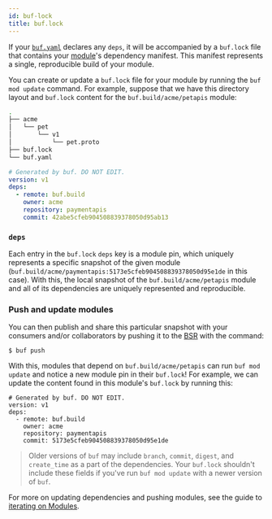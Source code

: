 ```yaml
---
id: buf-lock
title: buf.lock
---
```


If your [`buf.yaml`](buf-yaml.md) declares any `deps`, it will be accompanied by a `buf.lock` file that contains your
[module](../../bsr/overview.md#modules)'s dependency manifest. This manifest represents a single, reproducible build of your module.

You can create or update a `buf.lock` file for your module by running the `buf mod update` command. For
example, suppose that we have this directory layout and `buf.lock` content for the `buf.build/acme/petapis`
module:

```sh
.
├── acme
│   └── pet
│       └── v1
│           └── pet.proto
├── buf.lock
└── buf.yaml
```

```yaml title="buf.lock"
# Generated by buf. DO NOT EDIT.
version: v1
deps:
  - remote: buf.build
    owner: acme
    repository: paymentapis
    commit: 42abe5cfeb904508839378050d95ab13
```

### `deps`

Each entry in the `buf.lock` `deps` key is a module pin, which uniquely represents a specific
snapshot of the given module (`buf.build/acme/paymentapis:5173e5cfeb904508839378050d95e1de` in this
case). With this, the local snapshot of the `buf.build/acme/petapis` module and all of its dependencies
are uniquely represented and reproducible.

### Push and update modules

You can then publish and share this particular snapshot with your consumers and/or collaborators by
pushing it to the [BSR](../../bsr/overview.md) with the command:

```terminal
$ buf push
```

With this, modules that depend on `buf.build/acme/petapis` can run `buf mod update` and notice
a new module pin in their `buf.lock`! For example, we can update the content found in this module's
`buf.lock` by running this:

```title="buf.lock"
# Generated by buf. DO NOT EDIT.
version: v1
deps:
  - remote: buf.build
    owner: acme
    repository: paymentapis
    commit: 5173e5cfeb904508839378050d95e1de
```

> Older versions of `buf` may include `branch`, `commit`, `digest`, and `create_time`
> as a part of the dependencies. Your `buf.lock` shouldn't include these fields if you've
> run `buf mod update` with a newer version of `buf`.

For more on updating dependencies and pushing modules, see the guide to [iterating on Modules](../../how-to/iterate-on-modules.md).
